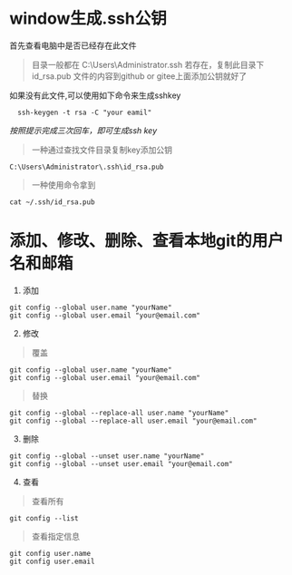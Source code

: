 # window生成.ssh公钥

  首先查看电脑中是否已经存在此文件

> 目录一般都在 C:\Users\Administrator\.ssh
  若存在，复制此目录下 id_rsa.pub 文件的内容到github or gitee上面添加公钥就好了

如果没有此文件,可以使用如下命令来生成sshkey

```
  ssh-keygen -t rsa -C "your eamil"
```

*按照提示完成三次回车，即可生成ssh key*

> 一种通过查找文件目录复制key添加公钥

```
C:\Users\Administrator\.ssh\id_rsa.pub
```

> 一种使用命令拿到
```
cat ~/.ssh/id_rsa.pub
```

# 添加、修改、删除、查看本地git的用户名和邮箱

1. 添加

```git
git config --global user.name "yourName"
git config --global user.email "your@email.com"
```

2. 修改

> 覆盖

```git
git config --global user.name "yourName"
git config --global user.email "your@email.com"
```

> 替换

```git
git config --global --replace-all user.name "yourName"
git config --global --replace-all user.email "your@email.com"
```

3. 删除

```git
git config --global --unset user.name "yourName"
git config --global --unset user.email "your@email.com"
```

4. 查看

> 查看所有
```git
git config --list
```

> 查看指定信息

```git
git config user.name
git config user.email
```


